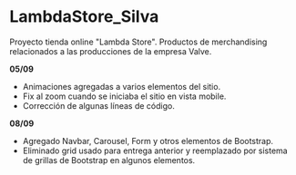 # LambdaStore_Silva

Proyecto tienda online "Lambda Store". Productos de merchandising relacionados a las producciones de la empresa Valve.

**05/09**
- Animaciones agregadas a varios elementos del sitio.
- Fix al zoom cuando se iniciaba el sitio en vista mobile.
- Corrección de algunas líneas de código.

**08/09**
- Agregado Navbar, Carousel, Form y otros elementos de Bootstrap.
- Eliminado grid usado para entrega anterior y reemplazado por sistema de grillas de Bootstrap en algunos elementos.
